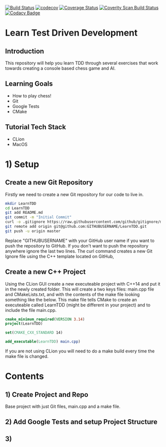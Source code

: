 [![Build Status](https://travis-ci.org/Alexander-Scott/HackerrankSolutions.svg?branch=master)](https://travis-ci.org/Alexander-Scott/HackerrankSolutions)
[![codecov](https://codecov.io/gh/Alexander-Scott/LearnTDD/branch/master/graph/badge.svg)](https://codecov.io/gh/Alexander-Scott/LearnTDD)
[![Coverage Status](https://coveralls.io/repos/github/Alexander-Scott/LearnTDD/badge.svg?branch=master)](https://coveralls.io/github/Alexander-Scott/LearnTDD?branch=master)
<a href="https://scan.coverity.com/projects/alexander-scott-hackerranksolutions">
  <img alt="Coverity Scan Build Status"
       src="https://scan.coverity.com/projects/18652/badge.svg"/>
</a>
[![Codacy Badge](https://api.codacy.com/project/badge/Grade/792c28cfb02e4866999977b3d8770783)](https://www.codacy.com/app/Alexander-Scott/LearnTDD?utm_source=github.com&amp;utm_medium=referral&amp;utm_content=Alexander-Scott/LearnTDD&amp;utm_campaign=Badge_Grade)

# Learn Test Driven Development

## Introduction

This repository will help you learn TDD through several exercises that work towards creating a console based chess game and AI. 

## Learning Goals
- How to play chess!
- Git
- Google Tests
- CMake

## Tutorial Tech Stack
- CLion
- MacOS

#   1) Setup

## Create a new Git Repository

Firstly we need to create a new Git repository for our code to live in. 

```sh
mkdir LearnTDD
cd LearnTDD
git add README.md
git commit -m "Initial Commit"
curl -o .gitignore https://raw.githubusercontent.com/github/gitignore/master/C%2B%2B.gitignore
git remote add origin git@github.com:GITHUBUSERNAME/LearnTDD.git
git push -u origin master
```

Replace "GITHUBUSERNAME" with your GitHub user name if you want to push the repository to GitHub. If you don't want to push the repository anywhere ignore the last two lines. The curl command creates a new Git Ignore file using the C++ template located on GitHub, 


## Create a new C++ Project

Using the CLion GUI create a new executeable project with C++14 and put it in the newly created folder. This will create a two keys files: main.cpp file and CMakeLists.txt, and with the contents of the make file looking something like the below. This make file tells CMake to create an executeable called LearnTDD (might be different in your project) and to include the file main.cpp. 

```cmake
cmake_minimum_required(VERSION 3.14)
project(LearnTDD)

set(CMAKE_CXX_STANDARD 14)

add_executable(LearnTDD) main.cpp)
```

If you are not using CLion you will need to do a make build every time the make file is changed. 

# Contents

## 1) Create Project and Repo

Base project with just Git files, main.cpp and a make file.

## 2) Add Google Tests and setup Project Structure

## 3) 

